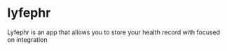 # lyfephr
Lyfephr is an app that allows you to store your health record with focused on integration

